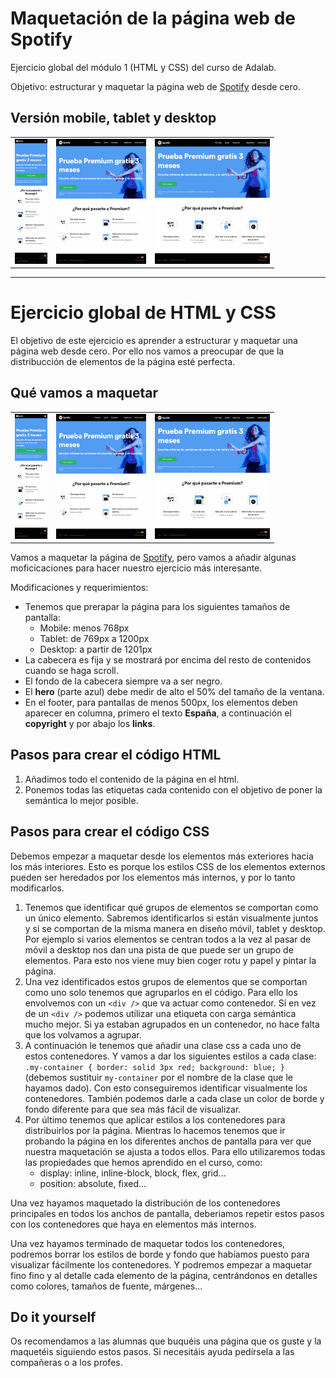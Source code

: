 # Maquetación de la página web de Spotify

Ejercicio global del módulo 1 (HTML y CSS) del curso de Adalab.

Objetivo: estructurar y maquetar la página web de [Spotify](https://www.spotify.com/es/premium/) desde cero.

## Versión mobile, tablet y desktop

<table>
  <tr>
    <td>
      <img src="./design/mobile.jpg" alt="Mobile version" height="200"/>
    </td>
    <td>
      <img src="./design/tablet.jpg" alt="Tablet version" height="200"/>
    </td>
    <td>
      <img src="./design/desktop.jpg" alt="Desktop version" height="200"/>
    </td>
  </tr>
</table>

***

# Ejercicio global de HTML y CSS

El objetivo de este ejercicio es aprender a estructurar y maquetar una página web desde cero. Por ello nos vamos a preocupar de que la distribucción de elementos de la página esté perfecta.

## Qué vamos a maquetar

<table>
  <tr>
    <td>
      <img src="./design/mobile.jpg" alt="Mobile version" height="200"/>
    </td>
    <td>
      <img src="./design/tablet.jpg" alt="Tablet version" height="200"/>
    </td>
    <td>
      <img src="./design/desktop.jpg" alt="Desktop version" height="200"/>
    </td>
  </tr>
</table>

Vamos a maquetar la página de [Spotify](https://www.spotify.com/es/premium/), pero vamos a añadir algunas moficicaciones para hacer nuestro ejercicio más interesante.

Modificaciones y requerimientos:

- Tenemos que prerapar la página para los siguientes tamaños de pantalla:
  - Mobile: menos 768px
  - Tablet: de 769px a 1200px
  - Desktop: a partir de 1201px
- La cabecera es fija y se mostrará por encima del resto de contenidos cuando se haga scroll.
- El fondo de la cabecera siempre va a ser negro.
- El **hero** (parte azul) debe medir de alto el 50% del tamaño de la ventana.
- En el footer, para pantallas de menos 500px, los elementos deben aparecer en columna, primero el texto **España**, a continuación el **copyright** y por abajo los **links**.

## Pasos para crear el código HTML

1. Añadimos todo el contenido de la página en el html.
1. Ponemos todas las etiquetas cada contenido con el objetivo de poner la semántica lo mejor posible.

## Pasos para crear el código CSS

Debemos empezar a maquetar desde los elementos más exteriores hacia los más interiores. Esto es porque los estilos CSS de los elementos externos pueden ser heredados por los elementos más internos, y por lo tanto modificarlos.

1. Tenemos que identificar qué grupos de elementos se comportan como un único elemento. Sabremos identificarlos si están visualmente juntos y si se comportan de la misma manera en diseño móvil, tablet y desktop. Por ejemplo si varios elementos se centran todos a la vez al pasar de móvil a desktop nos dan una pista de que puede ser un grupo de elementos. Para esto nos viene muy bien coger rotu y papel y pintar la página.
1. Una vez identificados estos grupos de elementos que se comportan como uno solo tenemos que agruparlos en el código. Para ello los envolvemos con un `<div />` que va actuar como contenedor. Si en vez de un `<div />` podemos utilizar una etiqueta con carga semántica mucho mejor. Si ya estaban agrupados en un contenedor, no hace falta que los volvamos a agrupar.
1. A continuación le tenemos que añadir una clase css a cada uno de estos contenedores. Y vamos a dar los siguientes estilos a cada clase: `.my-container { border: solid 3px red; background: blue; }` (debemos sustituir `my-container` por el nombre de la clase que le hayamos dado). Con esto conseguiremos identificar visualmente los contenedores. También podemos darle a cada clase un color de borde y fondo diferente para que sea más fácil de visualizar.
1. Por último tenemos que aplicar estilos a los contenedores para distribuirlos por la página. Mientras lo hacemos tenemos que ir probando la página en los diferentes anchos de pantalla para ver que nuestra maquetación se ajusta a todos ellos. Para ello utilizaremos todas las propiedades que hemos aprendido en el curso, como:
   - display: inline, inline-block, block, flex, grid...
   - position: absolute, fixed...

Una vez hayamos maquetado la distribución de los contenedores principales en todos los anchos de pantalla, deberiamos repetir estos pasos con los contenedores que haya en elementos más internos.

Una vez hayamos terminado de maquetar todos los contenedores, podremos borrar los estilos de borde y fondo que habíamos puesto para visualizar fácilmente los contenedores. Y podremos empezar a maquetar fino fino y al detalle cada elemento de la página, centrándonos en detalles como colores, tamaños de fuente, márgenes...

## Do it yourself

Os recomendamos a las alumnas que buquéis una página que os guste y la maquetéis siguiendo estos pasos. Si necesitáis ayuda pedírsela a las compañeras o a los profes.
